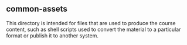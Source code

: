## common-assets

This directory is intended for files that are used to produce the course content, 
such as shell scripts used to convert the material to a particular format or
publish it to another system.
